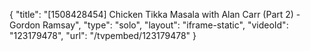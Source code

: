 {
    "title": "[1508428454] Chicken Tikka Masala with Alan Carr (Part 2) - Gordon Ramsay",
    "type": "solo",
    "layout": "iframe-static",
    "videoId": "123179478",
    "url": "\/tvpembed\/123179478"
}